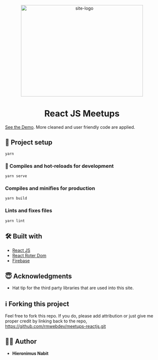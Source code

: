 
<div align="center">
  <img src="https://raw.githubusercontent.com/rmwebdev/pokedex-v2/master/src/assets/pokedex2.png" width="400" height="300" alt="site-logo"/>
</div>
<h1 align="center">
  React JS Meetups
</h1>

[See the Demo](https://kalaranapokedexv2.netlify.app/). More cleaned and user friendly code are applied.

## 📐 Project setup
```
yarn
```

### 🚀 Compiles and hot-reloads for development
```
yarn serve
```

### Compiles and minifies for production
```
yarn build
```

### Lints and fixes files
```
yarn lint
```

## 🛠 Built with
* [React JS](https://reactjs.org/)
* [React Roter Dom](https://reactrouter.com/)
* [Firebase](https://firebase.google.com/)

## 😇 Acknowledgments
* Hat tip for the third party libraries that are used into this site.

## ℹ️ Forking this project
Feel free to fork this repo. If you do, please add attribution or just give me proper credit by linking back to the repo,
https://github.com/rmwebdev/meetups-reactjs.git

## 👨‍💻 Author
* **Hieronimus Nabit**
